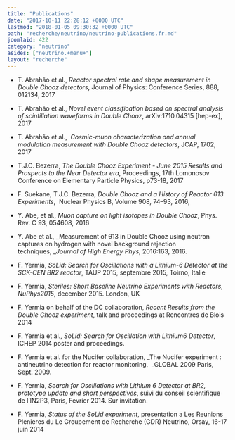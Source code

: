 ```yaml
---
title: "Publications"
date: "2017-10-11 22:28:12 +0000 UTC"
lastmod: "2018-01-05 09:30:32 +0000 UTC"
path: "recherche/neutrino/neutrino-publications.fr.md"
joomlaid: 422
category: "neutrino"
asides: ["neutrino.+menu+"]
layout: "recherche"
---
```

*   T. Abrahão et al., _Reactor spectral rate and shape measurement in Double Chooz detectors_, Journal of Physics: Conference Series, 888, 012134, 2017
*   T. Abrahão et al., _Novel event classification based on spectral analysis of scintillation waveforms in Double Chooz_, arXiv:1710.04315 \[hep-ex\], 2017 
    
*   T. Abrahão et al.,  _Cosmic-muon characterization and annual modulation measurement with Double Chooz detectors_, JCAP, 1702, 2017 
    
*   T.J.C. Bezerra, _The Double Chooz Experiment - June 2015 Results and Prospects to the Near Detector era_, Proceedings, 17th Lomonosov Conference on Elementary Particle Physics, p73-18, 2017
    
*   F. Suekane, T.J.C. Bezerra, _Double Chooz and a History of Reactor θ13 Experiments_,  Nuclear Physics B, Volume 908, 74–93, 2016, 
    
*   Y. Abe, et al., _Muon capture on light isotopes in Double Chooz_, Phys. Rev. C 93, 054608, 2016 
    
*   Y. Abe et al., _Measurement of θ13 in Double Chooz using neutron captures on hydrogen with novel background rejection techniques, __Journal of High Energy Phys_, 2016:163, 2016.
    
*   F. Yermia, _SoLid: Search for Oscillations with a Lithium-6 Detector at the SCK-CEN BR2 reactor_, TAUP 2015, septembre 2015, Toirno, Italie
    
*   F. Yermia, _Steriles: Short Baseline Neutrino Experiments with Reactors, NuPhys2015_, december 2015. London, UK
    
*   F. Yermia on behalf of the DC collaboration, _Recent Results from the Double Chooz experiment_, talk and proceedings at Rencontres de Blois 2014
    
*   F. Yermia et al., _SoLid: Search for Oscillation with Lithium6 Detector_, ICHEP 2014 poster and proceedings.
    
*   F. Yermia et al. for the Nucifer collaboration, _The Nucifer experiment : antineutrino detection for reactor monitoring,  _GLOBAL 2009 Paris, Sept. 2009.
    
*   F. Yermia, _Search for Oscillations with Lithium 6 Detector at BR2, prototype update and short perspectives_, suivi du conseil scientifique de l’IN2P3, Paris, Fevrier 2014. Sur invitation.
    
*   F. Yermia, _Status of the SoLid experiment_, presentation a Les Reunions Plenieres du Le Groupement de Recherche (GDR) Neutrino, Orsay, 16-17 juin 2014
